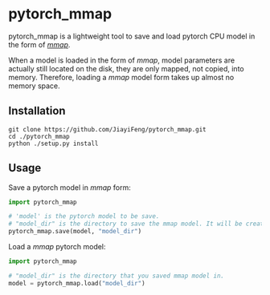 # pytorch_mmap

pytorch_mmap is a lightweight tool to save and load pytorch CPU model in the form of [*mmap*](https://en.wikipedia.org/wiki/Mmap). 

When a model is loaded in the form of *mmap*, model parameters are actually still located on the disk, they are only mapped, not copied, into memory. Therefore, loading a *mmap* model form takes up almost no memory space.



## Installation

```
git clone https://github.com/JiayiFeng/pytorch_mmap.git
cd ./pytorch_mmap
python ./setup.py install
```



## Usage

Save a pytorch model in *mmap* form:

```python
import pytorch_mmap

# 'model' is the pytorch model to be save.
# "model_dir" is the directory to save the mmap model. It will be created if it does not exist.
pytorch_mmap.save(model, "model_dir")
```

Load a *mmap* pytorch model:

```python
import pytorch_mmap

# "model_dir" is the directory that you saved mmap model in.
model = pytorch_mmap.load("model_dir")
```


